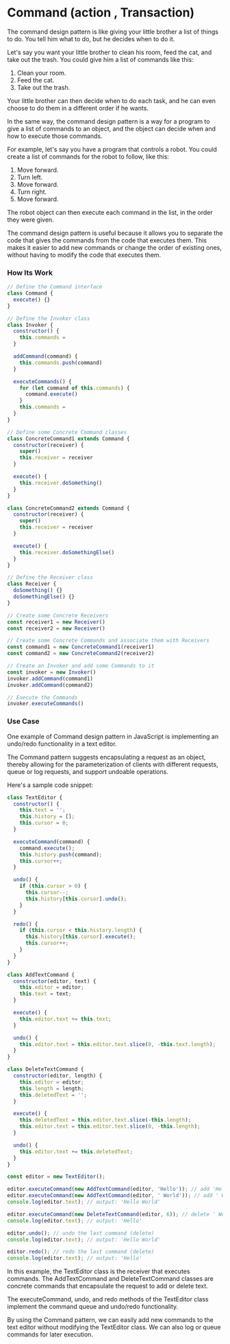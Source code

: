 # Command (action , Transaction)



The command design pattern is like giving your little brother a list of things to do. You tell him what to do, but he decides when to do it. 

Let's say you want your little brother to clean his room, feed the cat, and take out the trash. You could give him a list of commands like this:

1. Clean your room.
2. Feed the cat.
3. Take out the trash.

Your little brother can then decide when to do each task, and he can even choose to do them in a different order if he wants. 

In the same way, the command design pattern is a way for a program to give a list of commands to an object, and the object can decide when and how to execute those commands. 

For example, let's say you have a program that controls a robot. You could create a list of commands for the robot to follow, like this:

1. Move forward.
2. Turn left.
3. Move forward.
4. Turn right.
5. Move forward.

The robot object can then execute each command in the list, in the order they were given. 

The command design pattern is useful because it allows you to separate the code that gives the commands from the code that executes them. This makes it easier to add new commands or change the order of existing ones, without having to modify the code that executes them.



### How Its Work

```javascript
// Define the Command interface
class Command {
  execute() {}
}

// Define the Invoker class
class Invoker {
  constructor() {
    this.commands = 
  }

  addCommand(command) {
    this.commands.push(command)
  }

  executeCommands() {
    for (let command of this.commands) {
      command.execute()
    }
    this.commands = 
  }
}

// Define some Concrete Command classes
class ConcreteCommand1 extends Command {
  constructor(receiver) {
    super()
    this.receiver = receiver
  }

  execute() {
    this.receiver.doSomething()
  }
}

class ConcreteCommand2 extends Command {
  constructor(receiver) {
    super()
    this.receiver = receiver
  }

  execute() {
    this.receiver.doSomethingElse()
  }
}

// Define the Receiver class
class Receiver {
  doSomething() {}
  doSomethingElse() {}
}

// Create some Concrete Receivers
const receiver1 = new Receiver()
const receiver2 = new Receiver()

// Create some Concrete Commands and associate them with Receivers
const command1 = new ConcreteCommand1(receiver1)
const command2 = new ConcreteCommand2(receiver2)

// Create an Invoker and add some Commands to it
const invoker = new Invoker()
invoker.addCommand(command1)
invoker.addCommand(command2)

// Execute the Commands
invoker.executeCommands()

```



### Use Case


One example of Command design pattern in JavaScript is implementing an undo/redo functionality in a text editor. 

The Command pattern suggests encapsulating a request as an object, thereby allowing for the parameterization of clients with different requests, queue or log requests, and support undoable operations. 

Here's a sample code snippet:
```javascript
class TextEditor {
  constructor() {
    this.text = '';
    this.history = [];
    this.cursor = 0;
  }

  executeCommand(command) {
    command.execute();
    this.history.push(command);
    this.cursor++;
  }

  undo() {
    if (this.cursor > 0) {
      this.cursor--;
      this.history[this.cursor].undo();
    }
  }

  redo() {
    if (this.cursor < this.history.length) {
      this.history[this.cursor].execute();
      this.cursor++;
    }
  }
}

class AddTextCommand {
  constructor(editor, text) {
    this.editor = editor;
    this.text = text;
  }

  execute() {
    this.editor.text += this.text;
  }

  undo() {
    this.editor.text = this.editor.text.slice(0, -this.text.length);
  }
}

class DeleteTextCommand {
  constructor(editor, length) {
    this.editor = editor;
    this.length = length;
    this.deletedText = '';
  }

  execute() {
    this.deletedText = this.editor.text.slice(-this.length);
    this.editor.text = this.editor.text.slice(0, -this.length);
  }

  undo() {
    this.editor.text += this.deletedText;
  }
}

const editor = new TextEditor();

editor.executeCommand(new AddTextCommand(editor, 'Hello')); // add 'Hello' to text
editor.executeCommand(new AddTextCommand(editor, ' World')); // add ' World' to text
console.log(editor.text); // output: 'Hello World'

editor.executeCommand(new DeleteTextCommand(editor, 6)); // delete ' World' from text
console.log(editor.text); // output: 'Hello'

editor.undo(); // undo the last command (delete)
console.log(editor.text); // output: 'Hello World'

editor.redo(); // redo the last command (delete)
console.log(editor.text); // output: 'Hello'

```
In this example, the TextEditor class is the receiver that executes commands. The AddTextCommand and DeleteTextCommand classes are concrete commands that encapsulate the request to add or delete text. 

The executeCommand, undo, and redo methods of the TextEditor class implement the command queue and undo/redo functionality. 

By using the Command pattern, we can easily add new commands to the text editor without modifying the TextEditor class. We can also log or queue commands for later execution.

























